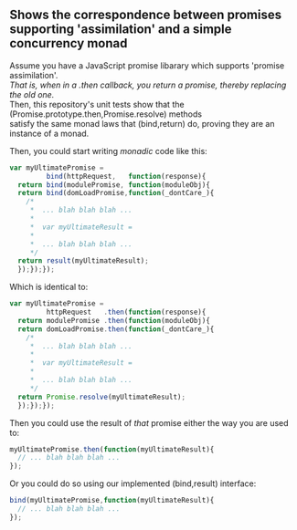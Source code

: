 
## Shows the correspondence between promises supporting 'assimilation' and a simple concurrency monad

Assume you have a JavaScript promise libarary which supports 'promise assimilation'.  
*That is, when in a .then callback, you return a promise, thereby replacing the old one.*  
Then, this repository's unit tests show that the (Promise.prototype.then,Promise.resolve) methods  
satisfy the same monad laws that (bind,return) do, proving they are an instance of a monad.

Then, you could start writing *monadic* code like this:  
```javascript
var myUltimatePromise = 
         bind(httpRequest,   function(response){
  return bind(modulePromise, function(moduleObj){
  return bind(domLoadPromise,function(_dontCare_){
    /* 
     *  ... blah blah blah ... 
     *
     *  var myUltimateResult = 
     *
     *  ... blah blah blah ... 
     */
  return result(myUltimateResult);
  });});});
```
  
Which is identical to:  
```javascript
var myUltimatePromise = 
         httpRequest   .then(function(response){
  return modulePromise .then(function(moduleObj){
  return domLoadPromise.then(function(_dontCare_){
    /* 
     *  ... blah blah blah ... 
     *
     *  var myUltimateResult = 
     *
     *  ... blah blah blah ... 
     */
  return Promise.resolve(myUltimateResult);
  });});});
```
  
Then you could use the result of *that* promise either the way you are used to:  
```javascript
myUltimatePromise.then(function(myUltimateResult){
  // ... blah blah blah ...
});
``` 
  
Or you could do so using our implemented (bind,result) interface:  
```javascript
bind(myUltimatePromise,function(myUltimateResult){
  // ... blah blah blah ...
});
``` 
